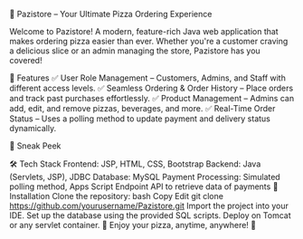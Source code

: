 🍕 Pazistore – Your Ultimate Pizza Ordering Experience

Welcome to Pazistore! A modern, feature-rich Java web application that makes ordering pizza easier than ever. Whether you're a customer craving a delicious slice or an admin managing the store, Pazistore has you covered!

🚀 Features
✅ User Role Management – Customers, Admins, and Staff with different access levels.
✅ Seamless Ordering & Order History – Place orders and track past purchases effortlessly.
✅ Product Management – Admins can add, edit, and remove pizzas, beverages, and more.
✅ Real-Time Order Status – Uses a polling method to update payment and delivery status dynamically.


📸 Sneak Peek

🛠️ Tech Stack
Frontend: JSP, HTML, CSS, Bootstrap
Backend: Java (Servlets, JSP), JDBC
Database: MySQL
Payment Processing: Simulated polling method, Apps Script Endpoint API to retrieve data of payments
🔧 Installation
Clone the repository:
bash
Copy
Edit
git clone https://github.com/yourusername/Pazistore.git
Import the project into your IDE.
Set up the database using the provided SQL scripts.
Deploy on Tomcat or any servlet container.
🍕 Enjoy your pizza, anytime, anywhere! 🚀
